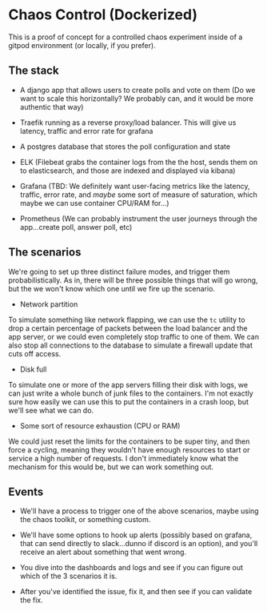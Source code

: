 # Chaos Control (Dockerized)

This is a proof of concept for a controlled chaos experiment inside of a gitpod environment (or locally, if you prefer).

## The stack

- A django app that allows users to create polls and vote on them (Do we want to scale this horizontally? We probably can, and it would be more authentic that way)

- Traefik running as a reverse proxy/load balancer. This will give us latency, traffic and error rate for grafana

- A postgres database that stores the poll configuration and state

- ELK (Filebeat grabs the container logs from the the host, sends them on to elasticsearch, and those are indexed and displayed via kibana)

- Grafana (TBD: We definitely want user-facing metrics like the latency, traffic, error rate, and _maybe_ some sort of measure of saturation, which maybe we can use container CPU/RAM for...)

- Prometheus (We can probably instrument the user journeys through the app...create poll, answer poll, etc)

## The scenarios

We're going to set up three distinct failure modes, and trigger them probabilistically. As in, there will be three possible things that will go wrong, but the we won't know which one until we fire up the scenario.

- Network partition

To simulate something like network flapping, we can use the `tc` utility to drop a certain percentage of packets between the load balancer and the app server, or we could even completely stop traffic to one of them. We can also stop all connections to the database to simulate a firewall update that cuts off access.

- Disk full

To simulate one or more of the app servers filling their disk with logs, we can just write a whole bunch of junk files to the containers. I'm not exactly sure how easily we can use this to put the containers in a crash loop, but we'll see what we can do.

- Some sort of resource exhaustion (CPU or RAM)

We could just reset the limits for the containers to be super tiny, and then force a cycling, meaning they wouldn't have enough resources to start or service a high number of requests. I don't immediately know what the mechanism for this would be, but we can work something out.


## Events

- We'll have a process to trigger one of the above scenarios, maybe using the chaos toolkit, or something custom.

- We'll have some options to hook up alerts (possibly based on grafana, that can send directly to slack...dunno if discord is an option), and you'll receive an alert about something that went wrong.

- You dive into the dashboards and logs and see if you can figure out which of the 3 scenarios it is.

- After you've identified the issue, fix it, and then see if you can validate the fix.
